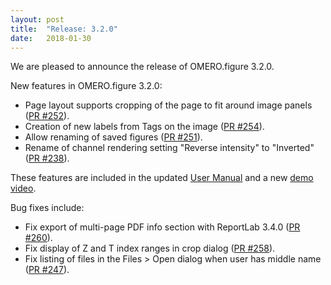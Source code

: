 ```yaml
---
layout: post
title:  "Release: 3.2.0"
date:   2018-01-30
---
```


We are pleased to announce the release of OMERO.figure 3.2.0.

New features in OMERO.figure 3.2.0:

 - Page layout supports cropping of the page to fit around image panels ([PR #252](https://github.com/ome/omero-figure/pull/252)).
 - Creation of new labels from Tags on the image ([PR #254](https://github.com/ome/omero-figure/pull/254)).
 - Allow renaming of saved figures ([PR #251](https://github.com/ome/omero-figure/pull/251)).
 - Rename of channel rendering setting "Reverse intensity" to "Inverted" ([PR #238](https://github.com/ome/omero-figure/pull/238)).

These features are included in the updated <a href="http://help.openmicroscopy.org/figure.html">User Manual</a>
and a new <a href="https://www.youtube.com/watch?v=mjlNBUoGKRc&">demo video</a>.

Bug fixes include:

 - Fix export of multi-page PDF info section with ReportLab 3.4.0  ([PR #260](https://github.com/ome/omero-figure/pull/260)).
 - Fix display of Z and T index ranges in crop dialog ([PR #258](https://github.com/ome/omero-figure/pull/258)).
 - Fix listing of files in the Files > Open dialog when user has middle name ([PR #247](https://github.com/ome/omero-figure/pull/247)).
